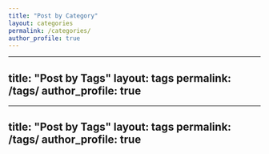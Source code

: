 ```yaml
---
title: "Post by Category"
layout: categories
permalink: /categories/
author_profile: true
---
```



---
title: "Post by Tags"
layout: tags
permalink: /tags/
author_profile: true
---



---
title: "Post by Tags"
layout: tags
permalink: /tags/
author_profile: true
---
